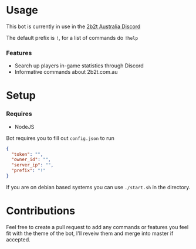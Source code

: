 # Usage

This bot is currently in use in the [2b2t Australia Discord](discord.gg/australia)

The default prefix is `!`, for a list of commands do `!help`

### Features
* Search up players in-game statistics through Discord
* Informative commands about 2b2t.com.au

# Setup

### Requires

- NodeJS

Bot requires you to fill out `config.json` to run

```json
{
  "token": "",
  "owner_id": "",
  "server_ip": "",
  "prefix": "!"
}
```

If you are on debian based systems you can use `./start.sh` in the directory.

# Contributions
Feel free to create a pull request to add any commands or features you feel fit with the theme of the bot, I'll reveiw them and merge into master if accepted.
